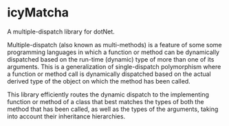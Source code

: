 # icyMatcha

A multiple-dispatch library for dotNet.

Multiple-dispatch (also known as multi-methods) is a feature of some some programming languages in which a function or method can be dynamically dispatched based on the run-time (dynamic) type of more than one of its arguments. This is a generalization of single-dispatch polymorphism where a function or method call is dynamically dispatched based on the actual derived type of the object on which the method has been called. 
   
This library efficiently routes the dynamic dispatch to the implementing function or method of a class that best matches the types of both the method that has been called, as well as the types of the arguments, taking into account their inheritance hierarchies.
